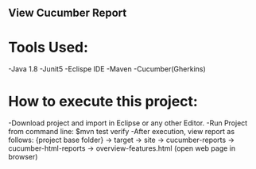 
## **View Cucumber Report**  

# Tools Used:
-Java 1.8
-Junit5
-Eclispe IDE
-Maven
-Cucumber(Gherkins)

# How to execute this project:
-Download project and import in Eclipse or any other Editor.
-Run Project from command line: $mvn test verify
-After execution, view report as follows:
{project base folder} -> target -> site -> cucumber-reports -> cucumber-html-reports -> overview-features.html (open web page in browser)


